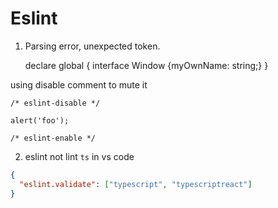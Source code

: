 # Eslint

1. Parsing error, unexpected token.

    declare global {
      interface Window {myOwnName: string;}
    }

using disable comment to mute it

    /* eslint-disable */

    alert('foo');

    /* eslint-enable */

2. eslint not lint `ts` in vs code

```json
{
  "eslint.validate": ["typescript", "typescriptreact"]
}
```